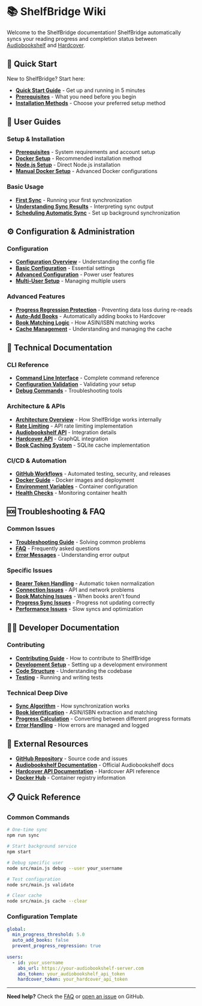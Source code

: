 # 📚 ShelfBridge Wiki

Welcome to the ShelfBridge documentation! ShelfBridge automatically syncs your reading progress and completion status between [Audiobookshelf](https://www.audiobookshelf.org/) and [Hardcover](https://hardcover.app/).

## 🚀 Quick Start

New to ShelfBridge? Start here:

- **[Quick Start Guide](user-guides/Quick-Start.md)** - Get up and running in 5 minutes
- **[Prerequisites](user-guides/Prerequisites.md)** - What you need before you begin
- **[Installation Methods](user-guides/Installation-Methods.md)** - Choose your preferred setup method

## 📖 User Guides

### Setup & Installation
- **[Prerequisites](user-guides/Prerequisites.md)** - System requirements and account setup
- **[Docker Setup](user-guides/Docker-Setup.md)** - Recommended installation method
- **[Node.js Setup](user-guides/Node-Setup.md)** - Direct Node.js installation
- **[Manual Docker Setup](user-guides/Manual-Docker-Setup.md)** - Advanced Docker configurations

### Basic Usage
- **[First Sync](user-guides/First-Sync.md)** - Running your first synchronization
- **[Understanding Sync Results](user-guides/Understanding-Sync-Results.md)** - Interpreting sync output
- **[Scheduling Automatic Sync](user-guides/Automatic-Sync.md)** - Set up background synchronization

## ⚙️ Configuration & Administration

### Configuration
- **[Configuration Overview](admin/Configuration-Overview.md)** - Understanding the config file
- **[Basic Configuration](admin/Basic-Configuration.md)** - Essential settings
- **[Advanced Configuration](admin/Advanced-Configuration.md)** - Power user features
- **[Multi-User Setup](admin/Multi-User-Setup.md)** - Managing multiple users

### Advanced Features
- **[Progress Regression Protection](admin/Progress-Regression-Protection.md)** - Preventing data loss during re-reads
- **[Auto-Add Books](admin/Auto-Add-Books.md)** - Automatically adding books to Hardcover
- **[Book Matching Logic](admin/Book-Matching-Logic.md)** - How ASIN/ISBN matching works
- **[Cache Management](admin/Cache-Management.md)** - Understanding and managing the cache

## 🔧 Technical Documentation

### CLI Reference
- **[Command Line Interface](technical/CLI-Reference.md)** - Complete command reference
- **[Configuration Validation](technical/Configuration-Validation.md)** - Validating your setup
- **[Debug Commands](technical/Debug-Commands.md)** - Troubleshooting tools

### Architecture & APIs
- **[Architecture Overview](technical/Architecture-Overview.md)** - How ShelfBridge works internally
- **[Rate Limiting](technical/Rate-Limiting.md)** - API rate limiting implementation
- **[Audiobookshelf API](technical/Audiobookshelf-API.md)** - Integration details
- **[Hardcover API](technical/Hardcover-API.md)** - GraphQL integration
- **[Book Caching System](technical/Book-Caching-System.md)** - SQLite cache implementation

### CI/CD & Automation
- **[GitHub Workflows](technical/GitHub-Workflows.md)** - Automated testing, security, and releases
- **[Docker Guide](technical/Docker-Guide.md)** - Docker images and deployment
- **[Environment Variables](technical/Environment-Variables.md)** - Container configuration
- **[Health Checks](technical/Health-Checks.md)** - Monitoring container health

## 🆘 Troubleshooting & FAQ

### Common Issues
- **[Troubleshooting Guide](troubleshooting/Troubleshooting-Guide.md)** - Solving common problems
- **[FAQ](troubleshooting/FAQ.md)** - Frequently asked questions
- **[Error Messages](troubleshooting/Error-Messages.md)** - Understanding error output

### Specific Issues
- **[Bearer Token Handling](troubleshooting/Bearer-Token-Handling.md)** - Automatic token normalization
- **[Connection Issues](troubleshooting/Connection-Issues.md)** - API and network problems
- **[Book Matching Issues](troubleshooting/Book-Matching-Issues.md)** - When books aren't found
- **[Progress Sync Issues](troubleshooting/Progress-Sync-Issues.md)** - Progress not updating correctly
- **[Performance Issues](troubleshooting/Performance-Issues.md)** - Slow syncs and optimization

## 👨‍💻 Developer Documentation

### Contributing
- **[Contributing Guide](developer/Contributing.md)** - How to contribute to ShelfBridge
- **[Development Setup](developer/Development-Setup.md)** - Setting up a development environment
- **[Code Structure](developer/Code-Structure.md)** - Understanding the codebase
- **[Testing](developer/Testing.md)** - Running and writing tests

### Technical Deep Dive
- **[Sync Algorithm](developer/Sync-Algorithm.md)** - How synchronization works
- **[Book Identification](developer/Book-Identification.md)** - ASIN/ISBN extraction and matching
- **[Progress Calculation](developer/Progress-Calculation.md)** - Converting between different progress formats
- **[Error Handling](developer/Error-Handling.md)** - How errors are managed and logged

## 🔗 External Resources

- **[GitHub Repository](https://github.com/rohit-purandare/ShelfBridge)** - Source code and issues
- **[Audiobookshelf Documentation](https://www.audiobookshelf.org/)** - Official Audiobookshelf docs
- **[Hardcover API Documentation](https://hardcover.app/account/developer)** - Hardcover API reference
- **[Docker Hub](https://hub.docker.com/)** - Container registry information

## 📋 Quick Reference

### Common Commands
```bash
# One-time sync
npm run sync

# Start background service
npm start

# Debug specific user
node src/main.js debug --user your_username

# Test configuration
node src/main.js validate

# Clear cache
node src/main.js cache --clear
```

### Configuration Template
```yaml
global:
  min_progress_threshold: 5.0
  auto_add_books: false
  prevent_progress_regression: true
  
users:
  - id: your_username
    abs_url: https://your-audiobookshelf-server.com
    abs_token: your_audiobookshelf_api_token
    hardcover_token: your_hardcover_api_token
```

---

**Need help?** Check the [FAQ](troubleshooting/FAQ.md) or [open an issue](https://github.com/rohit-purandare/ShelfBridge/issues) on GitHub. 